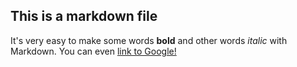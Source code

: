 ## This is a markdown file

It's very easy to make some words **bold** and other words *italic* with Markdown. You can even [link to Google!](http://google.com)